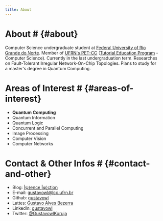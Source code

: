 ```yaml
---
title: About
---
```

# About # {#about}
Computer Science undergraduate student at
[Federal University of Rio Grande do Norte](https://www.ufrn.br/).
Member of <a href="http://petcc.dimap.ufrn.br" target="_blank">UFRN's PET-CC</a>
([Tutorial Education Program](http://portal.mec.gov.br/pet) - Computer Science).
Currently in the last undergraduation term.
Researches on Fault-Tolerant Irregular Network-On-Chip Topologies.
Plans to study for a master's degree in Quantum Computing.

# Areas of Interest # {#areas-of-interest}
* **Quantum Computing**
* Quantum Information
* Quantum Logic
* Concurrent and Parallel Computing
* Image Processing
* Computer Vision
* Computer Networks

# Contact & Other Infos # {#contact-and-other}
* Blog: <a href="https://psiencephiction.wordpress.com/" target="_blank">\|ψ⟩ence \|φ⟩ction</a>
* E-mail: <a href="mailto:gustavowl@lcc.ufrn.br" target="_blank">gustavowl@lcc.ufrn.br</a>
* Github: <a href="https://github.com/gustavowl/" target="_blank">gustavowl</a>
* Lattes: <a href="http://lattes.cnpq.br/5221852804691948" target="_blank">Gustavo Alves Bezerra</a>
* LinkedIn: <a href="https://www.linkedin.com/in/gustavowl/" target="_blank">gustavowl</a>
* Twitter: <a href="https://twitter.com/GustavowlKoruja" target = "_blank">@GustavowlKoruja</a>
